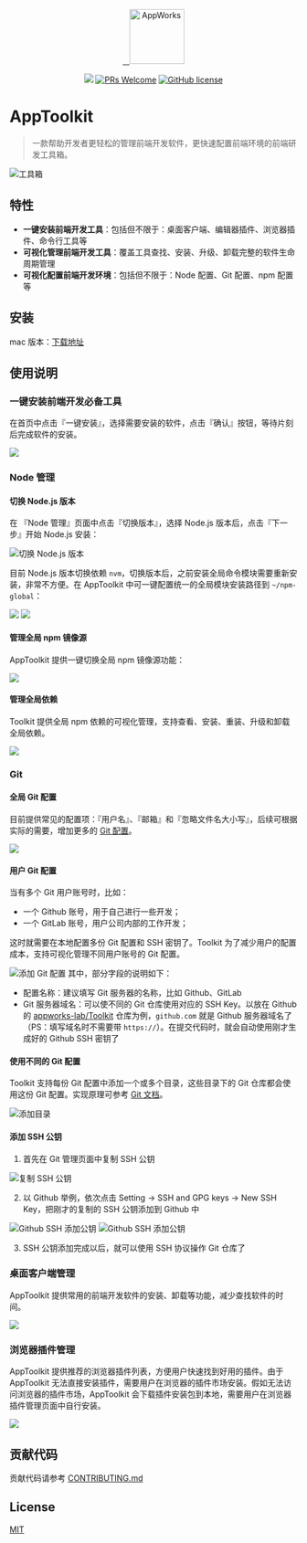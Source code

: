 <p align="center">
  <a href="https://appworks.site">
    <img alt="AppWorks" src="https://img.alicdn.com/imgextra/i4/O1CN01jLRijt1SPxrlCRSEJ_!!6000000002240-2-tps-258-258.png" width="96">
  </a>
</p>

<p align="center">
  <a href="https://github.com/appworks-lab/toolkit/actions"><img src="https://github.com/appworks-lab/toolkit/workflows/ci/badge.svg" /></a>
  <a href="https://github.com/appworks-lab/toolkit/pulls"><img src="https://img.shields.io/badge/PRs-welcome-brightgreen.svg" alt="PRs Welcome" /></a>
  <a href="/LICENSE"><img src="https://img.shields.io/badge/license-MIT-blue.svg" alt="GitHub license" /></a>
</p>

# AppToolkit

> 一款帮助开发者更轻松的管理前端开发软件，更快速配置前端环境的前端研发工具箱。

![工具箱](https://img.alicdn.com/imgextra/i2/O1CN01Umxovx1IZRvymJDxS_!!6000000000907-2-tps-1720-1200.png_790x10000.jpg)

## 特性

- **一键安装前端开发工具**：包括但不限于：桌面客户端、编辑器插件、浏览器插件、命令行工具等
- **可视化管理前端开发工具**：覆盖工具查找、安装、升级、卸载完整的软件生命周期管理
- **可视化配置前端开发环境**：包括但不限于：Node 配置、Git 配置、npm 配置等

## 安装

mac 版本：[下载地址](https://iceworks.oss-cn-hangzhou.aliyuncs.com/toolkit/mac/AppToolkit.dmg)

## 使用说明
### 一键安装前端开发必备工具

在首页中点击『一键安装』，选择需要安装的软件，点击『确认』按钮，等待片刻后完成软件的安装。

![](https://img.alicdn.com/imgextra/i4/O1CN014CbjH31Pgxjs8gdf2_!!6000000001871-2-tps-1720-1200.png_790x10000.jpg)

### Node 管理

#### 切换 Node.js 版本
在 『Node 管理』页面中点击『切换版本』，选择 Node.js 版本后，点击『下一步』开始 Node.js 安装：

![切换 Node.js 版本](https://img.alicdn.com/imgextra/i4/O1CN01djv0X01uptYWsLPiI_!!6000000006087-2-tps-1720-1200.png_790x10000.jpg)

目前 Node.js 版本切换依赖 `nvm`，切换版本后，之前安装全局命令模块需要重新安装，非常不方便。在 AppToolkit 中可一键配置统一的全局模块安装路径到 `~/npm-global`：

![](https://img.alicdn.com/imgextra/i1/O1CN01SbwNVu1Xl6FGL4IAz_!!6000000002963-2-tps-2000-1262.png_790x10000.jpg)
![](https://img.alicdn.com/imgextra/i1/O1CN012NP1sk1flZZtnKpMJ_!!6000000004047-2-tps-2000-1262.png_790x10000.jpg)
#### 管理全局 npm 镜像源
AppToolkit 提供一键切换全局 npm 镜像源功能：

![](https://img.alicdn.com/imgextra/i3/O1CN01vnEXYh1gEQX8dTLCk_!!6000000004110-2-tps-2196-766.png_790x10000.jpg)

#### 管理全局依赖
Toolkit 提供全局 npm 依赖的可视化管理，支持查看、安装、重装、升级和卸载全局依赖。

![](https://img.alicdn.com/imgextra/i3/O1CN01gaFkf91FnF0sAMW72_!!6000000000531-2-tps-1720-1200.png_790x10000.jpg)
### Git

#### 全局 Git 配置
目前提供常见的配置项：『用户名』、『邮箱』和『忽略文件名大小写』，后续可根据实际的需要，增加更多的 [Git 配置](https://git-scm.com/docs/git-config#_values)。

![](https://img.alicdn.com/imgextra/i2/O1CN0185zyxj1H93UlCxhfC_!!6000000000714-2-tps-1716-640.png_790x10000.jpg)

#### 用户 Git 配置

当有多个 Git 用户账号时，比如：

- 一个 Github 账号，用于自己进行一些开发；
- 一个 GitLab 账号，用户公司内部的工作开发；

这时就需要在本地配置多份 Git 配置和 SSH 密钥了。Toolkit 为了减少用户的配置成本，支持可视化管理不同用户账号的 Git 配置。

![添加 Git 配置](https://img.alicdn.com/imgextra/i3/O1CN01KWwkIp27lr4GBdk02_!!6000000007838-2-tps-1720-1200.png_790x10000.jpg)
其中，部分字段的说明如下：

- 配置名称：建议填写 Git 服务器的名称，比如 Github、GitLab
- Git 服务器域名：可以使不同的 Git 仓库使用对应的 SSH Key。以放在 Github 的 [appworks-lab/Toolkit](https://github.com/appworks-lab/toolkit) 仓库为例，`github.com` 就是 Github 服务器域名了（PS：填写域名时不需要带 `https://`）。在提交代码时，就会自动使用刚才生成好的 Github SSH 密钥了

#### 使用不同的 Git 配置

Toolkit 支持每份 Git 配置中添加一个或多个目录，这些目录下的 Git 仓库都会使用这份 Git 配置。实现原理可参考 [Git 文档](https://git-scm.com/docs/git-config#_conditional_includes)。

![添加目录](https://img.alicdn.com/imgextra/i4/O1CN011P0UqD1HBLTWmciEc_!!6000000000719-2-tps-1720-1200.png_790x10000.jpg)

#### 添加 SSH 公钥
1. 首先在 Git 管理页面中复制 SSH 公钥

![复制 SSH 公钥](https://img.alicdn.com/imgextra/i3/O1CN0141QTXP1glrRfXkPrW_!!6000000004183-2-tps-1720-1200.png_790x10000.jpg)

2. 以 Github 举例，依次点击 Setting -> SSH and GPG keys -> New SSH Key，把刚才的复制的 SSH 公钥添加到 Github 中

![Github SSH 添加公钥](https://img.alicdn.com/imgextra/i4/O1CN016EZv101pyWw57wlaT_!!6000000005429-2-tps-2842-1480.png_790x10000.jpg)
![Github SSH 添加公钥](https://img.alicdn.com/imgextra/i2/O1CN010vdSYs21lxS4q558W_!!6000000007026-2-tps-2136-1088.png_790x10000.jpg)

3. SSH 公钥添加完成以后，就可以使用 SSH 协议操作 Git 仓库了

### 桌面客户端管理

AppToolkit 提供常用的前端开发软件的安装、卸载等功能，减少查找软件的时间。

![](https://img.alicdn.com/imgextra/i2/O1CN01tWYoMw1HcMqHn1ZMt_!!6000000000778-2-tps-1720-1200.png_790x10000.jpg)

### 浏览器插件管理

AppToolkit 提供推荐的浏览器插件列表，方便用户快速找到好用的插件。由于 AppToolkit 无法直接安装插件，需要用户在浏览器的插件市场安装。假如无法访问浏览器的插件市场，AppToolkit 会下载插件安装包到本地，需要用户在浏览器插件管理页面中自行安装。

![](https://img.alicdn.com/imgextra/i4/O1CN01uAyGsU1RM0rA84TgK_!!6000000002096-2-tps-1720-1200.png_790x10000.jpg)

## 贡献代码

贡献代码请参考 [CONTRIBUTING.md](./.github/contributing.md)

## License

[MIT](LICENSE)
